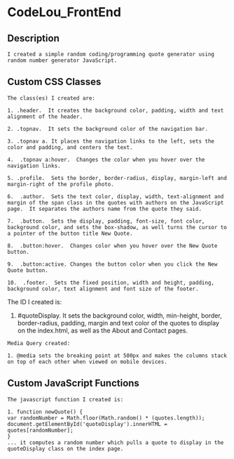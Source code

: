 # CodeLou_FrontEnd

## Description
```
I created a simple random coding/programming quote generator using random number generator JavaScript.    

```



## Custom CSS Classes
```
The class(es) I created are:

1. .header.  It creates the background color, padding, width and text alignment of the header.

2. .topnav.  It sets the background color of the navigation bar.

3. .topnav a. It places the navigation links to the left, sets the color and padding, and centers the text.

4.  .topnav a:hover.  Changes the color when you hover over the navigation links.  

5. .profile.  Sets the border, border-radius, display, margin-left and margin-right of the profile photo.

6.  .author.  Sets the text color, display, width, text-alignment and margin of the span class in the quotes with authors on the JavaScript page.  It separates the authors name from the quote they said.

7.  .button.  Sets the display, padding, font-size, font color, background color, and sets the box-shadow, as well turns the cursor to a pointer of the button title New Quote.

8.  .button:hover.  Changes color when you hover over the New Quote button.  

9.  .button:active. Changes the button color when you click the New Quote button.

10.  .footer.  Sets the fixed position, width and height, padding, background color, text alignment and font size of the footer.  

```  
The ID I created is:

1. #quoteDisplay.  It sets the background color, width, min-height, border, border-radius, padding, margin and text color of the quotes to display on the index.html, as well as the About and Contact pages.

```
Media Query created:

1. @media sets the breaking point at 500px and makes the columns stack on top of each other when viewed on mobile devices.  

```

## Custom JavaScript Functions
```
The javascript function I created is:

1. function newQuote() {
var randomNumber = Math.floor(Math.random() * (quotes.length));
document.getElementById('quoteDisplay').innerHTML = quotes[randomNumber];
}
... it computes a random number which pulls a quote to display in the quoteDisplay class on the index page.  

```
